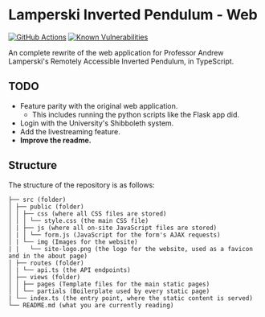 # Lamperski Inverted Pendulum - Web

[![GitHub Actions](https://github.com/RosstheRoss/4951w-pendulum/actions/workflows/node.yml/badge.svg)](https://github.com/RosstheRoss/4951w-pendulum/actions/workflows/node.yml)
[![Known Vulnerabilities](<https://snyk.io/test/github/UMN-EE4951W-Lamperski/pendulum-web/badge.svg>)](<https://snyk.io/test/github/UMN-EE4951W-Lamperski/pendulum-web>)

An complete rewrite of the web application for Professor Andrew Lamperski's Remotely Accessible Inverted Pendulum, in TypeScript.

## TODO

- Feature parity with the original web application.
  - This includes running the python scripts like the Flask app did.
- Login with the University's Shibboleth system.
- Add the livestreaming feature.
- **Improve the readme.**

## Structure

The structure of the repository is as follows:
```
├── src (folder)
│ ├── public (folder)
│ │ ├── css (where all CSS files are stored)
│ │ │ └── style.css (the main CSS file)
│ | ├── js (where all on-site JavaScript files are stored)
│ | │ └── form.js (JavaScript for the form's AJAX requests)
│ | └── img (Images for the website)
| |   └── site-logo.png (the logo for the website, used as a favicon and in the about page)
│ ├── routes (folder)
│ | └── api.ts (the API endpoints)
│ ├── views (folder)
│ │ ├── pages (Template files for the main static pages)
│ │ └── partials (Boilerplate used by every static page)
| └── index.ts (the entry point, where the static content is served)
└── README.md (what you are currently reading)
```
